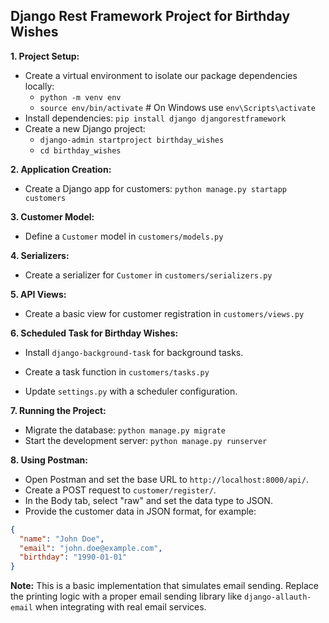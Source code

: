 ## Django Rest Framework Project for Birthday Wishes

**1. Project Setup:**

* Create a virtual environment to isolate our package dependencies locally:
    * `python -m venv env`
    * `source env/bin/activate`  # On Windows use `env\Scripts\activate`
* Install dependencies: `pip install django djangorestframework`
* Create a new Django project:
    * `django-admin startproject birthday_wishes`
    * `cd birthday_wishes`

**2. Application Creation:**

* Create a Django app for customers: `python manage.py startapp customers`

**3. Customer Model:**

* Define a `Customer` model in `customers/models.py`

**4. Serializers:**

* Create a serializer for `Customer` in `customers/serializers.py`

**5. API Views:**

* Create a basic view for customer registration in `customers/views.py`

**6. Scheduled Task for Birthday Wishes:**

* Install `django-background-task` for background tasks.
* Create a task function in `customers/tasks.py`

* Update `settings.py` with a scheduler configuration.

**7. Running the Project:**

* Migrate the database: `python manage.py migrate`
* Start the development server: `python manage.py runserver`

**8. Using Postman:**

* Open Postman and set the base URL to `http://localhost:8000/api/`.
* Create a POST request to `customer/register/`.
* In the Body tab, select "raw" and set the data type to JSON.
* Provide the customer data in JSON format, for example:

```json
{
  "name": "John Doe",
  "email": "john.doe@example.com",
  "birthday": "1990-01-01"
}
```

**Note:** This is a basic implementation that simulates email sending. Replace the printing logic with a proper email sending library like `django-allauth-email` when integrating with real email services. 
